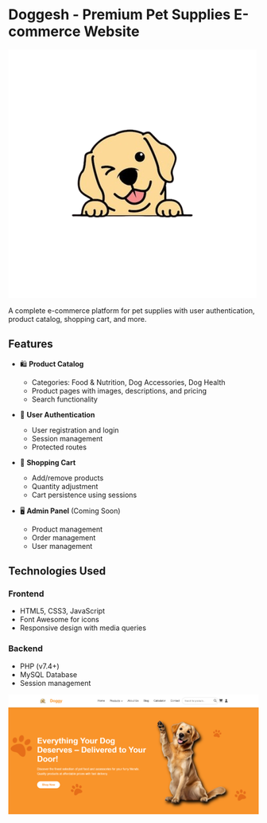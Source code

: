 # Doggesh - Premium Pet Supplies E-commerce Website
![alt text](assets/images/logo.png)


A complete e-commerce platform for pet supplies with user authentication, product catalog, shopping cart, and more.

## Features

- 🛍️ **Product Catalog**
  - Categories: Food & Nutrition, Dog Accessories, Dog Health
  - Product pages with images, descriptions, and pricing
  - Search functionality

- 👤 **User Authentication**
  - User registration and login
  - Session management
  - Protected routes

- 🛒 **Shopping Cart**
  - Add/remove products
  - Quantity adjustment
  - Cart persistence using sessions

- 🖥️ **Admin Panel** (Coming Soon)
  - Product management
  - Order management
  - User management

## Technologies Used

### Frontend
- HTML5, CSS3, JavaScript
- Font Awesome for icons
- Responsive design with media queries

### Backend
- PHP (v7.4+)
- MySQL Database
- Session management

![alt text](assets/images/Home.png)